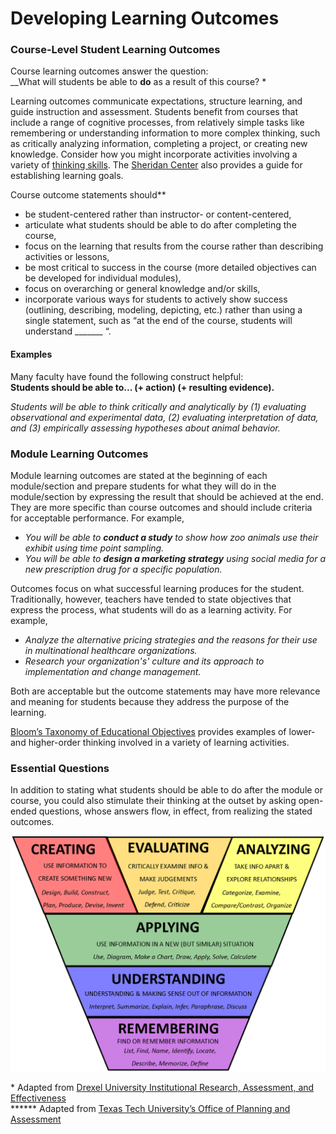 # Developing Learning Outcomes

### **Course-Level Student Learning Outcomes**

Course learning outcomes answer the question:   
__What will students be able to **do** as a result of this course? \*

Learning outcomes communicate expectations, structure learning, and guide instruction and assessment. Students benefit from courses that include a range of cognitive processes, from relatively simple tasks like remembering or understanding information to more complex thinking, such as critically analyzing information, completing a project, or creating new knowledge. Consider how you might incorporate activities involving a variety of [thinking skills](http://brown.edu/academics/professional/onlinelearning/img/ThinkSkills.pdf). The [Sheridan Center](https://www.brown.edu/sheridan/teaching-learning-resources/teaching-resources/course-design/establishing-learning-goals) also provides a guide for establishing learning goals.  
  
Course outcome statements should\*\*

* be student-centered rather than instructor- or content-centered,
* articulate what students should be able to do after completing the course,
* focus on the learning that results from the course rather than describing activities or lessons,
* be most critical to success in the course \(more detailed objectives can be developed for individual modules\),
* focus on overarching or general knowledge and/or skills,
* incorporate various ways for students to actively show success \(outlining, describing, modeling, depicting, etc.\) rather than using a single statement, such as “at the end of the course, students will understand \_\_\_\_\_\_\_ “.

#### **Examples**

Many faculty have found the following construct helpful:     
**Students should be able to... \(+ action\) \(+ resulting evidence\).**

_Students will be able to think critically and analytically by \(1\) evaluating observational and experimental data, \(2\) evaluating interpretation of data, and \(3\) empirically assessing hypotheses about animal behavior._

### **Module Learning Outcomes**

Module learning outcomes are stated at the beginning of each module/section and prepare students for what they will do in the module/section by expressing the result that should be achieved at the end. They are more specific than course outcomes and should include criteria for acceptable performance. For example,

* _You will be able to **conduct a study** to show how zoo animals use their exhibit using time point sampling._
* _You will be able to **design a marketing strategy** using social media for a new prescription drug for a specific population._

Outcomes focus on what successful learning produces for the student. Traditionally, however, teachers have tended to state objectives that express the process, what students will do as a learning activity. For example,

* _Analyze the alternative pricing strategies and the reasons for their use in multinational healthcare organizations._ 
* _Research your organization's' culture and its approach to implementation and change management._

Both are acceptable but the outcome statements may have more relevance and meaning for students because they address the purpose of the learning.

[Bloom’s Taxonomy of Educational Objectives](http://www.celt.iastate.edu/teaching-resources/effective-practice/revised-blooms-taxonomy/) provides examples of lower- and higher-order thinking involved in a variety of learning activities.

### **Essential Questions**

In addition to stating what students should be able to do after the module or course, you could also stimulate their thinking at the outset by asking open-ended questions, whose answers flow, in effect, from realizing the stated outcomes.

![www.maggiehosmcgrane.com/2014/09/ flipping-grade-4-and-flipping-blooms.html](../.gitbook/assets/blooms-flipped.png)

\*  Adapted from [Drexel University Institutional Research, Assessment, and Effectiveness](http://www.drexel.edu/provost/irae/assessment/outcomes/developing-course/)  
****\*\* Adapted from [Texas Tech University’s Office of Planning and Assessment](http://www.depts.ttu.edu/opa/resources/docs/writing_learning_outcomes_handbook3.pdf)

  


  


